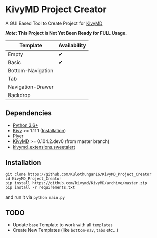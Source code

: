 # KivyMD Project Creator
A GUI Based Tool to Create Project for [KivyMD](https://github.com/kivymd/KivyMD)

**_Note_: This Project is Not Yet Been Ready for FULL Usage.**

| Template               | Availability |
| ---------------------- | ------------ |
| Empty                  | ✔            |
| Basic                  | ✔            |
| Bottom-Navigation      |              |
| Tab                    |              |
| Navigation-Drawer      |              |
| Backdrop               |              |


## Dependencies
- [Python 3.6+](https://www.python.org/)
- [Kivy](https://github.com/kivy/kivy) >= 1.11.1 ([Installation](https://kivy.org/doc/stable/gettingstarted/installation.html))
- [Plyer](https://github.com/kivy/plyer)
- [KivyMD](https://github.com/kivymd/KivyMD) >= 0.104.2.dev0 (from master branch)
- [kivymd_extensions.sweetalert](https://github.com/kivymd-extensions/sweetalert)

## Installation
```
git clone https://github.com/Kulothungan16/KivyMD_Project_Creator
cd KivyMD_Project_Creator
pip install https://github.com/kivymd/KivyMD/archive/master.zip
pip install -r requirements.txt
```
and run it via `python main.py`

## TODO
- Update `base` Template to work with all `templates`
- Create New Templates (like `bottom-nav`, `tabs` etc...)
